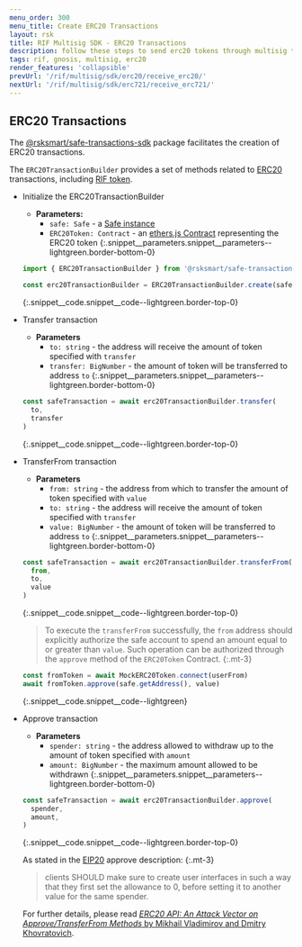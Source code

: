 ```yaml
---
menu_order: 300
menu_title: Create ERC20 Transactions
layout: rsk
title: RIF Multisig SDK - ERC20 Transactions
description: follow these steps to send erc20 tokens through multisig transactions
tags: rif, gnosis, multisig, erc20
render_features: 'collapsible'
prevUrl: '/rif/multisig/sdk/erc20/receive_erc20/'
nextUrl: '/rif/multisig/sdk/erc721/receive_erc721/'
---
```


## ERC20 Transactions

The [@rsksmart/safe-transactions-sdk](https://github.com/rsksmart/safe-transactions-sdk) package facilitates the creation of ERC20 transactions.

The `ERC20TransactionBuilder` provides a set of methods related to [ERC20](https://eips.ethereum.org/EIPS/eip-20) transactions, including [RIF token](https://developers.rsk.co/rif/token/).

[](#top "collapsible")
- Initialize the ERC20TransactionBuilder
  * **Parameters:**
    - `safe: Safe` - a [Safe instance](https://github.com/gnosis/safe-core-sdk/blob/main/packages/safe-core-sdk/src/Safe.ts)
    - `ERC20Token: Contract` - an [ethers.js Contract](https://docs.ethers.io/v5/api/contract/contract/) representing the ERC20 token
  {:.snippet__parameters.snippet__parameters--lightgreen.border-bottom-0}

  ```ts
  import { ERC20TransactionBuilder } from '@rsksmart/safe-transactions-sdk'

  const erc20TransactionBuilder = ERC20TransactionBuilder.create(safe, ERC20Token)
  ```
  {:.snippet__code.snippet__code--lightgreen.border-top-0}

- Transfer transaction
  * **Parameters**
    - `to: string` - the address will receive the amount of token specified with `transfer`
    - `transfer: BigNumber` - the amount of token will be transferred to address `to`
  {:.snippet__parameters.snippet__parameters--lightgreen.border-bottom-0}

  ```ts
  const safeTransaction = await erc20TransactionBuilder.transfer(
    to,
    transfer
  )
  ```
  {:.snippet__code.snippet__code--lightgreen.border-top-0}

- TransferFrom transaction
  * **Parameters**
    - `from: string` - the address from which to transfer the amount of token specified with `value`
    - `to: string` - the address will receive the amount of token specified with `transfer`
    - `value: BigNumber` - the amount of token will be transferred to address `to`
  {:.snippet__parameters.snippet__parameters--lightgreen.border-bottom-0}

  ```ts
  const safeTransaction = await erc20TransactionBuilder.transferFrom(
    from,
    to,
    value
  )
  ```
  {:.snippet__code.snippet__code--lightgreen.border-top-0}

  > To execute the `transferFrom` successfully, the `from` address should explicitly authorize the safe account to spend an amount equal to or greater than `value`. Such operation can be authorized through the `approve` method of the `ERC20Token` Contract.
  {:.mt-3}

  ```ts
  const fromToken = await MockERC20Token.connect(userFrom)
  await fromToken.approve(safe.getAddress(), value)
  ```
  {:.snippet__code.snippet__code--lightgreen}

- Approve transaction
  * **Parameters**
    - `spender: string` - the address allowed to withdraw up to the amount of token specified with `amount`
    - `amount: BigNumber` - the maximum amount allowed to be withdrawn
  {:.snippet__parameters.snippet__parameters--lightgreen.border-bottom-0}

  ```ts
  const safeTransaction = await erc20TransactionBuilder.approve(
    spender,
    amount,
  )
  ```
  {:.snippet__code.snippet__code--lightgreen.border-top-0}

  As stated in the [EIP20](https://eips.ethereum.org/EIPS/eip-20#methods) approve description:
  {:.mt-3}

  > clients SHOULD make sure to create user interfaces in such a way that they first set the allowance to 0, before setting it to another value for the same spender.

  For further details, please read [*ERC20 API: An Attack Vector on Approve/TransferFrom Methods* by Mikhail Vladimirov and Dmitry Khovratovich](https://docs.google.com/document/d/1YLPtQxZu1UAvO9cZ1O2RPXBbT0mooh4DYKjA_jp-RLM/).
